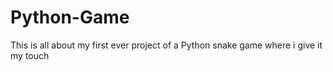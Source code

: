 # Python-Game
This is all about my first ever project of a Python snake game where i give it my touch
